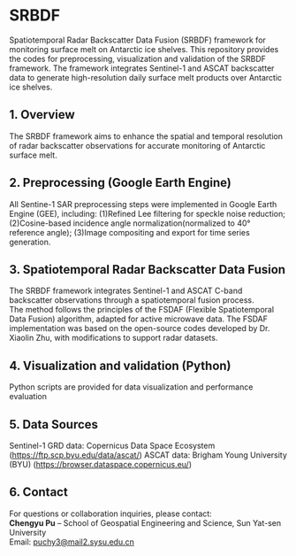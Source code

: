 # SRBDF
Spatiotemporal Radar Backscatter Data Fusion (SRBDF) framework for monitoring surface melt on Antarctic ice shelves.
This repository provides the codes for preprocessing, visualization and validation of the SRBDF framework. The framework integrates Sentinel-1 and ASCAT backscatter data to generate high-resolution daily surface melt products over Antarctic ice shelves.

## 1. Overview
The SRBDF framework aims to enhance the spatial and temporal resolution of radar backscatter observations for accurate monitoring of Antarctic surface melt.

## 2. Preprocessing (Google Earth Engine)

All Sentine-1 SAR preprocessing steps were implemented in Google Earth Engine (GEE), including:
(1)Refined Lee filtering for speckle noise reduction;
(2)Cosine-based incidence angle normalization(normalized to 40° reference angle);
(3)Image compositing and export for time series generation.

## 3. Spatiotemporal Radar Backscatter Data Fusion
The SRBDF framework integrates Sentinel-1 and ASCAT C-band backscatter observations through a spatiotemporal fusion process.  
The method follows the principles of the FSDAF (Flexible Spatiotemporal Data Fusion) algorithm, adapted for active microwave data. The FSDAF implementation was based on the open-source codes developed by Dr. Xiaolin Zhu, with modifications to support radar datasets.

## 4. Visualization and validation (Python)
Python scripts are provided for data visualization and performance evaluation

## 5. Data Sources
Sentinel-1 GRD data: Copernicus Data Space Ecosystem (https://ftp.scp.byu.edu/data/ascat/)
ASCAT data: Brigham Young University (BYU) (https://browser.dataspace.copernicus.eu/)

## 6. Contact

For questions or collaboration inquiries, please contact:  
**Chengyu Pu** – School of Geospatial Engineering and Science, Sun Yat-sen University  
Email: puchy3@mail2.sysu.edu.cn
